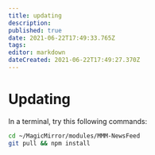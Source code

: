 ```yaml
---
title: updating
description: 
published: true
date: 2021-06-22T17:49:33.765Z
tags: 
editor: markdown
dateCreated: 2021-06-22T17:49:27.370Z
---
```


# Updating

In a terminal, try this following commands:

```sh
cd ~/MagicMirror/modules/MMM-NewsFeed
git pull && npm install
```